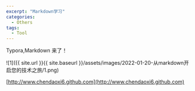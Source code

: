 ```yaml
---
excerpt: "Markdown学习"
categories:
  - Others
tags:
  - Tool
---
```






Typora,Markdown  来了！

![1]({{ site.url }}{{ site.baseurl }}/assets/images/2022-01-20-从markdown开启您的技术之旅/1.png)

[http://www.chendaoxi6.github.com](http://www.chendaoxi6.github.com)



